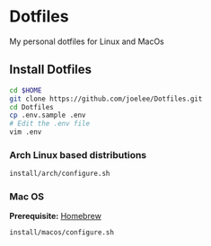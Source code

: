 # Dotfiles
My personal dotfiles for Linux and MacOs


## Install Dotfiles
```bash
cd $HOME
git clone https://github.com/joelee/Dotfiles.git
cd Dotfiles
cp .env.sample .env
# Edit the .env file
vim .env
```

### Arch Linux based distributions
```bash
install/arch/configure.sh
```

### Mac OS
**Prerequisite:** [Homebrew](https://brew.sh/)
```bash
install/macos/configure.sh
```
